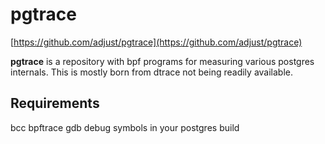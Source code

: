 pgtrace
=============================

[https://github.com/adjust/pgtrace](https://github.com/adjust/pgtrace)

**pgtrace** is a repository with bpf programs for measuring various postgres
internals. This is mostly born from dtrace not being readily available.

## Requirements
bcc
bpftrace
gdb
debug symbols in your postgres build
